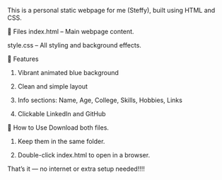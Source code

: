 This is a personal static webpage for me (Steffy), built using HTML and CSS.

📂 Files
index.html – Main webpage content.

style.css – All styling and background effects.

🎨 Features
1. Vibrant animated blue background

2. Clean and simple layout

3. Info sections: Name, Age, College, Skills, Hobbies, Links

4. Clickable LinkedIn and GitHub

🚀 How to Use
Download both files.

1. Keep them in the same folder.

2. Double-click index.html to open in a browser.

That’s it — no internet or extra setup needed!!!!
